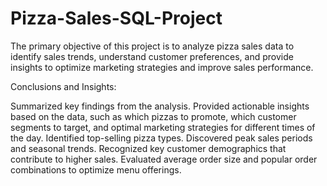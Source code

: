 # Pizza-Sales-SQL-Project

The primary objective of this project is to analyze pizza sales data to identify sales trends, understand customer preferences, and provide insights to optimize marketing strategies and improve sales performance.

Conclusions and Insights:

Summarized key findings from the analysis.
Provided actionable insights based on the data, such as which pizzas to promote, which customer segments to target, and optimal marketing strategies for different times of the day.
Identified top-selling pizza types.
Discovered peak sales periods and seasonal trends.
Recognized key customer demographics that contribute to higher sales.
Evaluated average order size and popular order combinations to optimize menu offerings.
